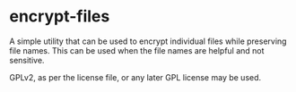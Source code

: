 encrypt-files
=============

A simple utility that can be used to encrypt individual files while preserving
file names. This can be used when the file names are helpful and not sensitive.

GPLv2, as per the license file, or any later GPL license may be used.
